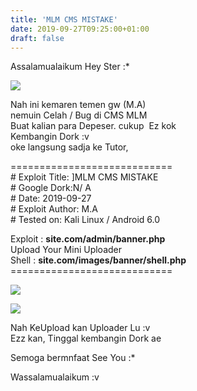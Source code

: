 ```yaml
---
title: 'MLM CMS MISTAKE'
date: 2019-09-27T09:25:00+01:00
draft: false
---
```


Assalamualaikum Hey Ster :\*  
  
  
  

[![](https://i.pinimg.com/originals/01/42/3a/01423a0ffbfb7e11ac7962fba3d5e81b.jpg)](https://i.pinimg.com/originals/01/42/3a/01423a0ffbfb7e11ac7962fba3d5e81b.jpg)

  
  
Nah ini kemaren temen gw (M.A)  
nemuin Celah / Bug di CMS MLM  
Buat kalian para Depeser. cukup  Ez kok  
Kembangin Dork :v  
oke langsung sadja ke Tutor,  
  
\============================  
\# Exploit Title: \]MLM CMS MISTAKE  
\# Google Dork:N/ A  
\# Date: 2019-09-27  
\# Exploit Author: M.A  
\# Tested on: Kali Linux / Android 6.0  
  
Exploit : **site.com/admin/banner.php**  
Upload Your Mini Uploader  
Shell : **site.com/images/banner/shell.php**  
\============================  
  
  
  

[![](https://1.bp.blogspot.com/-b7znBaLX-kA/XY3FCNPlkQI/AAAAAAAABcY/zd4jAf50xHordcoxh2L25csWe4Lgb8zdwCNcBGAsYHQ/s640/Screenshot%2Bfrom%2B2019-09-27%2B08-12-10.png)](https://1.bp.blogspot.com/-b7znBaLX-kA/XY3FCNPlkQI/AAAAAAAABcY/zd4jAf50xHordcoxh2L25csWe4Lgb8zdwCNcBGAsYHQ/s1600/Screenshot%2Bfrom%2B2019-09-27%2B08-12-10.png)

  
  
  
  

[![](https://1.bp.blogspot.com/-hf6ShGi2NBU/XY3FHY-dkeI/AAAAAAAABcc/hb1npMdxy4wTLjEIGqeZZVimD9OO4WPxACNcBGAsYHQ/s640/Screenshot%2Bfrom%2B2019-09-27%2B08-14-32.png)](https://1.bp.blogspot.com/-hf6ShGi2NBU/XY3FHY-dkeI/AAAAAAAABcc/hb1npMdxy4wTLjEIGqeZZVimD9OO4WPxACNcBGAsYHQ/s1600/Screenshot%2Bfrom%2B2019-09-27%2B08-14-32.png)

  

  
  
Nah KeUpload kan Uploader Lu :v  
Ezz kan, Tinggal kembangin Dork ae  
  
Semoga bermnfaat See You :\*  
  
  
Wassalamualaikum :v